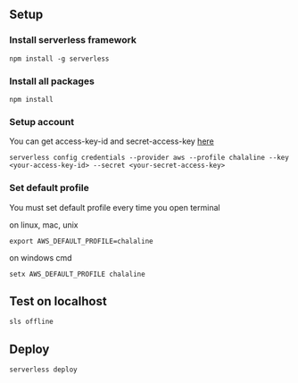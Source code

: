 ## Setup
### Install serverless framework
```
npm install -g serverless
```

### Install all packages
```
npm install
```

### Setup account
You can get access-key-id and secret-access-key [here](https://console.aws.amazon.com/iam/home?region=ap-southeast-1#/security_credentials)
```
serverless config credentials --provider aws --profile chalaline --key <your-access-key-id> --secret <your-secret-access-key>
```

### Set default profile
You must set default profile every time you open terminal


on linux, mac, unix
```
export AWS_DEFAULT_PROFILE=chalaline
```

on windows cmd
```
setx AWS_DEFAULT_PROFILE chalaline
```

## Test on localhost
```
sls offline
```

## Deploy
```
serverless deploy
```
